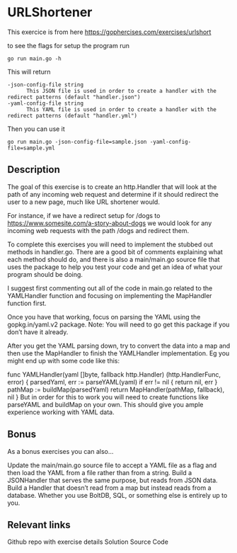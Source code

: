 # URLShortener

This exercice is from here https://gophercises.com/exercises/urlshort

to see the flags for setup the program run
```
go run main.go -h
```
This will return

```
-json-config-file string
      This JSON file is used in order to create a handler with the redirect patterns (default "handler.json")
-yaml-config-file string
      This YAML file is used in order to create a handler with the redirect patterns (default "handler.yml")
```

Then you can use it

```
go run main.go -json-config-file=sample.json -yaml-config-file=sample.yml
```


## Description

The goal of this exercise is to create an http.Handler that will look at the path of any incoming web request and determine if it should redirect the user to a new page, much like URL shortener would.

For instance, if we have a redirect setup for /dogs to https://www.somesite.com/a-story-about-dogs we would look for any incoming web requests with the path /dogs and redirect them.

To complete this exercises you will need to implement the stubbed out methods in handler.go. There are a good bit of comments explaining what each method should do, and there is also a main/main.go source file that uses the package to help you test your code and get an idea of what your program should be doing.

I suggest first commenting out all of the code in main.go related to the YAMLHandler function and focusing on implementing the MapHandler function first.

Once you have that working, focus on parsing the YAML using the gopkg.in/yaml.v2 package. Note: You will need to go get this package if you don’t have it already.

After you get the YAML parsing down, try to convert the data into a map and then use the MapHandler to finish the YAMLHandler implementation. Eg you might end up with some code like this:

func YAMLHandler(yaml []byte, fallback http.Handler) (http.HandlerFunc, error) {
  parsedYaml, err := parseYAML(yaml)
  if err != nil {
    return nil, err
  }
  pathMap := buildMap(parsedYaml)
  return MapHandler(pathMap, fallback), nil
}
But in order for this to work you will need to create functions like parseYAML and buildMap on your own. This should give you ample experience working with YAML data.

## Bonus
As a bonus exercises you can also…

Update the main/main.go source file to accept a YAML file as a flag and then load the YAML from a file rather than from a string.
Build a JSONHandler that serves the same purpose, but reads from JSON data.
Build a Handler that doesn’t read from a map but instead reads from a database. Whether you use BoltDB, SQL, or something else is entirely up to you.

## Relevant links
Github repo with exercise details
Solution Source Code
